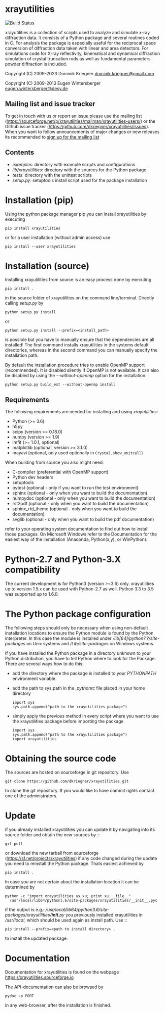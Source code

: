 xrayutilities
=============


[![Build Status](https://dev.azure.com/dominikkriegner/xrayutilities/_apis/build/status/dkriegner.xrayutilities?repoName=dkriegner%2Fxrayutilities&branchName=main)](https://dev.azure.com/dominikkriegner/xrayutilities/_build/)

xrayutilities is a collection of scripts used to analyze and simulate x-ray
diffraction data.  It consists of a Python package and several routines coded
in C. For analysis the package is especially useful for the reciprocal space
conversion of diffraction data taken with linear and area detectors. For
simulations code for X-ray reflectivity, kinematical and dynamical diffraction
simulation of crystal truncation rods as well as fundamental parameters powder
diffraction is included.


Copyright (C) 2009-2023 Dominik Kriegner <dominik.kriegner@gmail.com>

Copyright (C) 2009-2013 Eugen Wintersberger <eugen.wintersberger@desy.de>


Mailing list and issue tracker
------------------------------

To get in touch with us or report an issue please use the mailing list
(https://sourceforge.net/p/xrayutilities/mailman/xrayutilities-users/) or the
Github issue tracker (https://github.com/dkriegner/xrayutilities/issues). When
you want to follow announcements of major changes or new releases its
recommended to [sign up for the mailing
list](https://sourceforge.net/projects/xrayutilities/lists/xrayutilities-users)


Contents
--------

* *examples*:           directory with example scripts and configurations
* *lib/xrayutilities*:  directory with the sources for the Python package
* *tests*:              directory with the unittest scripts
* *setup.py*:           setuptools install script used for the package installation


Installation (pip)
==================
Using the python package manager pip you can install xrayutilities by executing

    pip install xrayutilities

or for a user installation (without admin access) use

    pip install --user xrayutilities


Installation (source)
=====================
Installing xrayutilities from source is an easy process done by executing

    pip install .

in the source folder of xrayutilities on the command line/terminal. Directly
calling *setup.py* by

    python setup.py install

or

    python setup.py install --prefix=<install_path>

is possible but you have to manually ensure that the dependencies are all
installed! The first command installs xrayutilities in the systems default
directories, whereas in the second command you can manually specify the
installation path.

By default the installation procedure tries to enable OpenMP support
(recommended). It is disabled silently if OpenMP is not available. It can also
be disabled by using the *--without-openmp* option for the installation:

    python setup.py build_ext --without-openmp install

Requirements
------------
The following requirements are needed for installing and using *xrayutilities*:

- Python (>= 3.6)
- h5py
- scipy (version >= 0.18.0)
- numpy (version >= 1.9)
- lmfit (>= 1.0.1, optional)
- matplotlib (optional, version >= 3.1.0)
- mayavi (optional, only used optionally in `Crystal.show_unitcell`)

When building from source you also might need:

- C-compiler (preferential with OpenMP support)
- Python dev headers
- setuptools
- pytest (optional - only if you want to run the test environment)
- sphinx (optional - only when you want to build the documentation)
- numpydoc (optional - only when you want to build the documentation)
- rst2pdf (optional - only when you want to build the documentation)
- sphinx_rtd_theme (optional - only when you want to build the documentation)
- svglib (optional - only when you want to build the pdf documentation)

refer to your operating system documentation to find out how to install
those packages. On Microsoft Windows refer to the Documentation for the
easiest way of the installation (Anaconda, Python(x,y), or WinPython).

Python-2.7 and Python-3.X compatibility
=======================================

The current development is for Python3 (version >=3.6) only. xrayutilities up
to version 1.5.x can be used with Python-2.7 as well. Python 3.3 to 3.5 was
supported up to 1.6.0.

The Python package configuration
================================

The following steps should only be necessary when using non-default
installation locations to ensure the Python module is found by the Python
interpreter. In this case the module is installed under
*<prefix>/lib[64]/python?.?/site-packages* on Unix systems and
*<prefix>/Lib/site-packages* on Windows systems.

If you have installed the Python package in a directory unknown to your Python
distribution, you have to tell Python where to look for the Package.  There are
several ways how to do this:

- add the directory where the package is installed to your
  *PYTHONPATH* environment variable.

- add the path to sys.path in the *.pythonrc* file placed in your home
  directory

      import sys
      sys.path.append("path to the xrayutilities package")

- simply apply the previous method in every script where you want to
  use the xrayutilities package before importing the package

      import sys
      sys.path.append("path to the xrayutilities package")
      import xrayutilities

Obtaining the source code
=========================

The sources are hosted on sourceforge in git repository.
Use

    git clone https://github.com/dkriegner/xrayutilities.git

to clone the git repository. If you would like to have commit rights
contact one of the administrators.

Update
======

if you already installed xrayutilities you can update it by navigating into
its source folder and obtain the new sources by ::

    git pull

or download the new tarball from sourceforge
(https://sf.net/projects/xrayutilities) if any code changed during the update you
need to reinstall the Python package. Thats easiest achieved by

    pip install .

In case you are not certain about the installation location it can be determined by

    python -c "import xrayutilities as xu; print xu.__file__"
      /usr/local/lib64/python3.6/site-packages/xrayutilities/__init__.pyc

if the output is e.g.: */usr/local/lib64/python3.6/site-packages/xrayutilities/__init__.py*
you previously installed xrayutilities in */usr/local*, which should be used
again as install path. Use ::

    pip install --prefix=<path to install directory> .

to install the updated package.


Documentation
=============

Documentation for xrayutilities is found on the webpage
https://xrayutilities.sourceforge.io

The API-documentation can also be browsed by

    pydoc -p PORT

in any web-browser, after the installation is finished.
